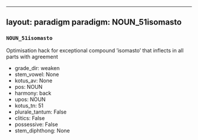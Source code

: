 
---
layout: paradigm
paradigm: NOUN_51isomasto
---
### ` NOUN_51isomasto `

Optimisation hack for exceptional compound ’isomasto’ that inflects in all parts with agreement
* grade_dir: weaken
* stem_vowel: None
* kotus_av: None
* pos: NOUN
* harmony: back
* upos: NOUN
* kotus_tn: 51
* plurale_tantum: False
* clitics: False
* possessive: False
* stem_diphthong: None

